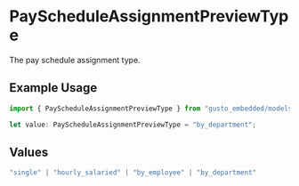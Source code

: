 # PayScheduleAssignmentPreviewType

The pay schedule assignment type.

## Example Usage

```typescript
import { PayScheduleAssignmentPreviewType } from "gusto_embedded/models/components";

let value: PayScheduleAssignmentPreviewType = "by_department";
```

## Values

```typescript
"single" | "hourly_salaried" | "by_employee" | "by_department"
```